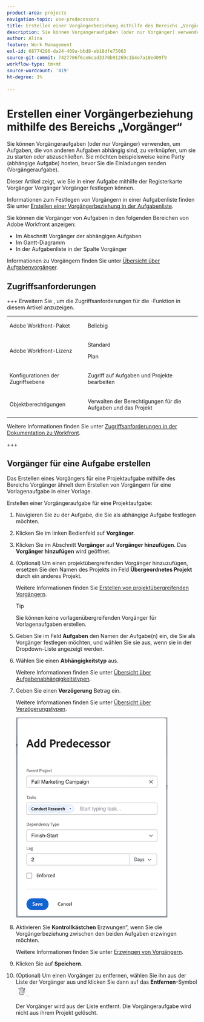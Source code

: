 ```yaml
---
product-area: projects
navigation-topic: use-predecessors
title: Erstellen einer Vorgängerbeziehung mithilfe des Bereichs „Vorgänger“
description: Sie können Vorgängeraufgaben (oder nur Vorgänger) verwenden, um Aufgaben, die von anderen Aufgaben abhängig sind, zu verknüpfen, um sie zu starten oder abzuschließen.
author: Alina
feature: Work Management
exl-id: 68774286-da24-409a-bbd8-eb18dfe75063
source-git-commit: 7427706f6ce6cad3370b91269c1b4e7a10ed09f9
workflow-type: tm+mt
source-wordcount: '419'
ht-degree: 1%

---
```


# Erstellen einer Vorgängerbeziehung mithilfe des Bereichs „Vorgänger“

<!-- Audited: 5/2025 -->

Sie können Vorgängeraufgaben (oder nur Vorgänger) verwenden, um Aufgaben, die von anderen Aufgaben abhängig sind, zu verknüpfen, um sie zu starten oder abzuschließen. Sie möchten beispielsweise keine Party (abhängige Aufgabe) hosten, bevor Sie die Einladungen senden (Vorgängeraufgabe).

Dieser Artikel zeigt, wie Sie in einer Aufgabe mithilfe der Registerkarte Vorgänger Vorgänger Vorgänger festlegen können.

Informationen zum Festlegen von Vorgängern in einer Aufgabenliste finden Sie unter [Erstellen einer Vorgängerbeziehung in der Aufgabenliste](../../../manage-work/tasks/use-prdcssrs/create-predecessors-on-task-list.md).

Sie können die Vorgänger von Aufgaben in den folgenden Bereichen von Adobe Workfront anzeigen:

* Im Abschnitt Vorgänger der abhängigen Aufgaben
* Im Gantt-Diagramm
* In der Aufgabenliste in der Spalte Vorgänger

Informationen zu Vorgängern finden Sie unter [Übersicht über Aufgabenvorgänger](../../../manage-work/tasks/use-prdcssrs/predecessors-overview.md).

## Zugriffsanforderungen

+++ Erweitern Sie , um die Zugriffsanforderungen für die -Funktion in diesem Artikel anzuzeigen.

<table style="table-layout:auto"> 
 <col> 
 <col> 
 <tbody> 
  <tr> 
   <td role="rowheader">Adobe Workfront-Paket</td> 
   <td> <p>Beliebig</p> </td> 
  </tr> 
  <tr> 
   <td role="rowheader">Adobe Workfront-Lizenz</td> 
   <td><p>Standard</p> 
   <p>Plan</p> </td> 
  </tr> 
  <tr> 
   <td role="rowheader">Konfigurationen der Zugriffsebene</td> 
   <td> <p>Zugriff auf Aufgaben und Projekte bearbeiten</p> </td> 
  </tr> 
  <tr> 
   <td role="rowheader">Objektberechtigungen</td> 
   <td> <p>Verwalten der Berechtigungen für die Aufgaben und das Projekt</p></td> 
  </tr> 
 </tbody> 
</table>

Weitere Informationen finden Sie unter [Zugriffsanforderungen in der Dokumentation zu Workfront](/help/quicksilver/administration-and-setup/add-users/access-levels-and-object-permissions/access-level-requirements-in-documentation.md).

+++

## Vorgänger für eine Aufgabe erstellen

Das Erstellen eines Vorgängers für eine Projektaufgabe mithilfe des Bereichs Vorgänger ähnelt dem Erstellen von Vorgängern für eine Vorlagenaufgabe in einer Vorlage.

Erstellen einer Vorgängeraufgabe für eine Projektaufgabe:

1. Navigieren Sie zu der Aufgabe, die Sie als abhängige Aufgabe festlegen möchten.

1. Klicken Sie im linken Bedienfeld auf **Vorgänger**.

1. Klicken Sie im Abschnitt **Vorgänger** auf **Vorgänger hinzufügen**. Das **Vorgänger hinzufügen** wird geöffnet.

1. (Optional) Um einen projektübergreifenden Vorgänger hinzuzufügen, ersetzen Sie den Namen des Projekts im Feld **Übergeordnetes Projekt** durch ein anderes Projekt.

   Weitere Informationen finden Sie [Erstellen von projektübergreifenden Vorgängern](../../../manage-work/tasks/use-prdcssrs/cross-project-predecessors.md).

   >[!TIP]
   >
   >Sie können keine vorlagenübergreifenden Vorgänger für Vorlagenaufgaben erstellen.


1. Geben Sie im Feld **Aufgaben** den Namen der Aufgabe(n) ein, die Sie als Vorgänger festlegen möchten, und wählen Sie sie aus, wenn sie in der Dropdown-Liste angezeigt werden.

1. Wählen Sie einen **Abhängigkeitstyp** aus.

   Weitere Informationen finden Sie unter [Übersicht über Aufgabenabhängigkeitstypen](../../../manage-work/tasks/use-prdcssrs/task-dependency-types.md).

1. Geben Sie einen **Verzögerung** Betrag ein.

   Weitere Informationen finden Sie unter &#x200B;[Übersicht über Verzögerungstypen](../../../manage-work/tasks/use-prdcssrs/lag-types.md).

   ![Dialogfeld „Vorgänger hinzufügen“](assets/add-predecessor-dialog-box.png)

1. Aktivieren Sie **Kontrollkästchen** Erzwungen“, wenn Sie die Vorgängerbeziehung zwischen den beiden Aufgaben erzwingen möchten.

   Weitere Informationen finden Sie unter [Erzwingen von Vorgängern](../../../manage-work/tasks/use-prdcssrs/enforced-predecessors.md).

1. Klicken Sie auf **Speichern**.

1. (Optional) Um einen Vorgänger zu entfernen, wählen Sie ihn aus der Liste der Vorgänger aus und klicken Sie dann auf das **Entfernen**-Symbol ![Entfernen](assets/remove-or-delete-icon.png).

   Der Vorgänger wird aus der Liste entfernt. Die Vorgängeraufgabe wird nicht aus ihrem Projekt gelöscht.
